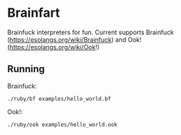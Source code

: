 # Brainfart

Brainfuck interpreters for fun. Current supports Brainfuck (https://esolangs.org/wiki/Brainfuck) and Ook! (https://esolangs.org/wiki/Ook!)

## Running 

Brainfuck:

    ./ruby/bf examples/hello_world.bf
    
Ook!:

    ./ruby/ook examples/hello_world.ook
